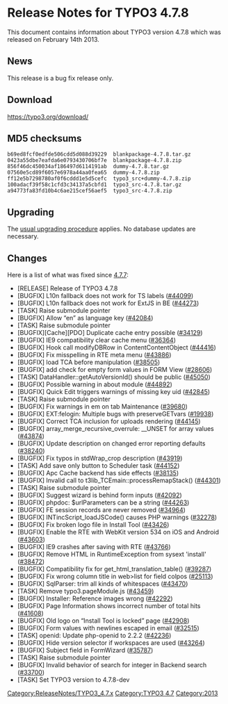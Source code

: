 Release Notes for TYPO3 4.7.8
=============================

This document contains information about TYPO3 version 4.7.8 which was
released on February 14th 2013.

News
----

This release is a bug fix release only.

Download
--------

<https://typo3.org/download/>

MD5 checksums
-------------

    b69ed8fcf0edfde506cdd5d088d39229  blankpackage-4.7.8.tar.gz
    0423a55dbe7eafda6e0793430706bf7e  blankpackage-4.7.8.zip
    856f46dc450034af186497d6114191ab  dummy-4.7.8.tar.gz
    07560e5cd89f6057e6978a44aa0fea65  dummy-4.7.8.zip
    ff12e5b7298780af0f6cddd1e5d5cefc  typo3_src+dummy-4.7.8.zip
    100adacf39f58c1cfd3c34137a5cbfd1  typo3_src-4.7.8.tar.gz
    a94773fa83fd10b4c6ae215cef56aef5  typo3_src-4.7.8.zip

Upgrading
---------

The [usual upgrading
procedure](https://docs.typo3.org/typo3cms/InstallationGuide/) applies.
No database updates are necessary.

Changes
-------

Here is a list of what was fixed since [4.7.7](TYPO3_4.7.7 "wikilink"):

-   \[RELEASE\] Release of TYPO3 4.7.8
-   \[BUGFIX\] L10n fallback does not work for TS labels
    ([\#44099](https://forge.typo3.org/issues/44099))
-   \[BUGFIX\] L10n fallback does not work for ExtJS in BE
    ([\#44273](https://forge.typo3.org/issues/44273))
-   \[TASK\] Raise submodule pointer
-   \[BUGFIX\] Allow “en” as language key
    ([\#42084](https://forge.typo3.org/issues/42084))
-   \[TASK\] Raise submodule pointer
-   \[BUGFIX\]\[Cache\]\[PDO\] Duplicate cache entry possible
    ([\#34129](https://forge.typo3.org/issues/34129))
-   \[BUGFIX\] IE9 compatibility clear cache menu
    ([\#36364](https://forge.typo3.org/issues/36364))
-   \[BUGFIX\] Hook call modifyDBRow in ContentContentObject
    ([\#44416](https://forge.typo3.org/issues/44416))
-   \[BUGFIX\] Fix misspelling in RTE meta menu
    ([\#43886](https://forge.typo3.org/issues/43886))
-   \[BUGFIX\] load TCA before manipulation
    ([\#38505](https://forge.typo3.org/issues/38505))
-   \[BUGFIX\] add check for empty form values in FORM View
    ([\#28606](https://forge.typo3.org/issues/28606))
-   \[TASK\] DataHandler::getAutoVersionId() should be public
    ([\#45050](https://forge.typo3.org/issues/45050))
-   \[BUGFIX\] Possible warning in about module
    ([\#44892](https://forge.typo3.org/issues/44892))
-   \[BUGFIX\] Quick Edit triggers warnings of missing key uid
    ([\#42845](https://forge.typo3.org/issues/42845))
-   \[TASK\] Raise submodule pointer
-   \[BUGFIX\] Fix warnings in em on tab Maintenance
    ([\#39680](https://forge.typo3.org/issues/39680))
-   \[BUGFIX\] EXT:felogin: Multiple bugs with preserveGETvars
    ([\#19938](https://forge.typo3.org/issues/19938))
-   \[BUGFIX\] Correct TCA inclusion for uploads rendering
    ([\#44145](https://forge.typo3.org/issues/44145))
-   \[BUGFIX\] array\_merge\_recursive\_overrule: \_\_UNSET for array
    values ([\#43874](https://forge.typo3.org/issues/43874))
-   \[BUGFIX\] Update description on changed error reporting defaults
    ([\#38240](https://forge.typo3.org/issues/38240))
-   \[BUGFIX\] Fix typos in stdWrap\_crop description
    ([\#43919](https://forge.typo3.org/issues/43919))
-   \[TASK\] Add save only button to Scheduler task
    ([\#44152](https://forge.typo3.org/issues/44152))
-   \[BUGFIX\] Apc Cache backend has side effects
    ([\#38135](https://forge.typo3.org/issues/38135))
-   \[BUGFIX\] Invalid call to t3lib\_TCEmain::processRemapStack()
    ([\#44301](https://forge.typo3.org/issues/44301))
-   \[TASK\] Raise submodule pointer
-   \[BUGFIX\] Suggest wizard is behind form inputs
    ([\#42092](https://forge.typo3.org/issues/42092))
-   \[BUGFIX\] phpdoc: \$urlParameters can be a string
    ([\#44263](https://forge.typo3.org/issues/44263))
-   \[BUGFIX\] FE session records are never removed
    ([\#34964](https://forge.typo3.org/issues/34964))
-   \[BUGFIX\] INTincScript\_loadJSCode() causes PHP warnings
    ([\#32278](https://forge.typo3.org/issues/32278))
-   \[BUGFIX\] Fix broken logo file in Install Tool
    ([\#43426](https://forge.typo3.org/issues/43426))
-   \[BUGFIX\] Enable the RTE with WebKit version 534 on iOS and Android
    ([\#43603](https://forge.typo3.org/issues/43603))
-   \[BUGFIX\] IE9 crashes after saving with RTE
    ([\#43766](https://forge.typo3.org/issues/43766))
-   \[BUGFIX\] Remove HTML in RuntimeException from sysext 'install'
    ([\#38472](https://forge.typo3.org/issues/38472))
-   \[BUGFIX\] Compatibility fix for get\_html\_translation\_table()
    ([\#39287](https://forge.typo3.org/issues/39287))
-   \[BUGFIX\] Fix wrong column title in web&gt;list for field colpos
    ([\#25113](https://forge.typo3.org/issues/25113))
-   \[BUGFIX\] SqlParser: trim all kinds of whitespaces
    ([\#43470](https://forge.typo3.org/issues/43470))
-   \[TASK\] Remove typo3.pageModule.js
    ([\#43459](https://forge.typo3.org/issues/43459))
-   \[BUGFIX\] Installer: Reference images wrong
    ([\#42292](https://forge.typo3.org/issues/42292))
-   \[BUGFIX\] Page Information shows incorrect number of total hits
    ([\#41608](https://forge.typo3.org/issues/41608))
-   \[BUGFIX\] Old logo on “Install Tool is locked” page
    ([\#42908](https://forge.typo3.org/issues/42908))
-   \[BUGFIX\] Form values with newlines escaped in email
    ([\#32515](https://forge.typo3.org/issues/32515))
-   \[TASK\] openid: Update php-openid to 2.2.2
    ([\#42236](https://forge.typo3.org/issues/42236))
-   \[BUGFIX\] Hide version selector if workspaces are used
    ([\#43264](https://forge.typo3.org/issues/43264))
-   \[BUGFIX\] Subject field in FormWizard
    ([\#35787](https://forge.typo3.org/issues/35787))
-   \[TASK\] Raise submodule pointer
-   \[BUGFIX\] Invalid behavior of search for integer in Backend search
    ([\#33700](https://forge.typo3.org/issues/33700))
-   \[TASK\] Set TYPO3 version to 4.7.8-dev

<Category:ReleaseNotes/TYPO3_4.7.x> [Category:TYPO3
4.7](Category:TYPO3_4.7 "wikilink") <Category:2013>
